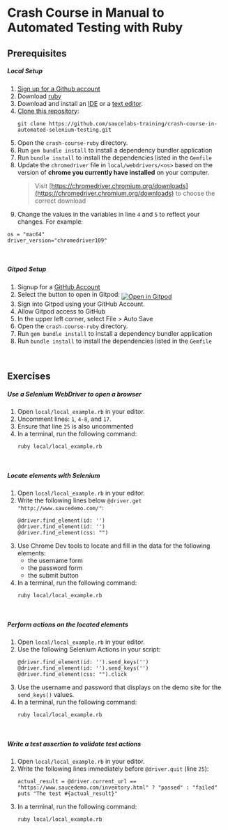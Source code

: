 # Crash Course in Manual to Automated Testing with Ruby

## Prerequisites
##### Local Setup
1. <a href="https://github.com/join" target="_blank">Sign up for a Github account</a>
2. Download [ruby](https://www.ruby-lang.org/en/downloads/)
3. Download and install an [IDE](https://www.jetbrains.com/ruby/download/) or a [text editor](https://www.sublimetext.com/3).
4. [Clone this repository](https://github.com/saucelabs-training/crash-course-in-automated-selenium-testing.git):
    ```
    git clone https://github.com/saucelabs-training/crash-course-in-automated-selenium-testing.git
    ```
5. Open the `crash-course-ruby` directory.
6. Run `gem bundle install` to install a dependency bundler application
7. Run `bundle install` to install the dependencies listed in the `Gemfile`
8. Update the `chromedriver` file in `local/webdrivers/<os>` based on the version of **chrome you currently have installed** on your computer.
   > Visit [https://chromedriver.chromium.org/downloads](https://chromedriver.chromium.org/downloads) to choose the correct download
10. Change the values in the variables in line `4` and `5` to reflect your changes. For example:
   ```
   os = "mac64"
   driver_version="chromedriver109"
   ```

<br />

##### Gitpod Setup
1. Signup for a [GitHub Account](https://help.github.com/en/github/getting-started-with-github/signing-up-for-a-new-github-account)
2. Select the button to open in Gitpod: <a href="https://gitpod.io/#https://github.com/saucelabs-training/crash-course-in-automated-selenium-testing/tree/master/crash-course-ruby"><img src="open-in-gitpod.png" align="middle" title="Open in Gitpod"></a>
3. Sign into Gitpod using your GitHub Account.
4. Allow Gitpod access to GitHub
5. In the upper left corner, select File > Auto Save
6. Open the `crash-course-ruby` directory.
7. Run `gem bundle install` to install a dependency bundler application
8. Run `bundle install` to install the dependencies listed in the `Gemfile`

<br />

## Exercises

##### Use a Selenium WebDriver to open a browser
1. Open `local/local_example.rb` in your editor.
2. Uncomment lines: `1`, `4-8`, and `17`.
3. Ensure that line `25` is also uncommented
4. In a terminal, run the following command:
    ```
    ruby local/local_example.rb
    ```
   
<br />

##### Locate elements with Selenium
1. Open `local/local_example.rb` in your editor.
2. Write the following lines below `@driver.get "http://www.saucedemo.com/"`:
    ```
    @driver.find_element(id: '')
    @driver.find_element(id: '')
    @driver.find_element(css: "")
    ```
3. Use Chrome Dev tools to locate and fill in the data for the following elements:
    * the username form
    * the password form
    * the submit button
4. In a terminal, run the following command:
    ```
    ruby local/local_example.rb
    ```   

<br />

##### Perform actions on the located elements
1. Open `local/local_example.rb` in your editor.
2. Use the following Selenium Actions in your script:
    ```
    @driver.find_element(id: '').send_keys('')
    @driver.find_element(id: '').send_keys('')
    @driver.find_element(css: "").click
    ```
3. Use the username and password that displays on the demo site for the `send_keys()` values.
4. In a terminal, run the following command:
    ```
    ruby local/local_example.rb
    ```

<br />

##### Write a test assertion to validate test actions
1. Open `local/local_example.rb` in your editor.
2. Write the following lines immediately before `@driver.quit` (line `25`):
   ```
   actual_result = @driver.current_url == "https://www.saucedemo.com/inventory.html" ? "passed" : "failed"
   puts "The test #{actual_result}"
   ```
3. In a terminal, run the following command:
    ```
    ruby local/local_example.rb
    ```
   
<br />